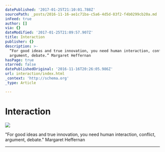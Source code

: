 ```yaml
---
datePublished: '2017-01-25T21:10:01.788Z'
sourcePath: _posts/2016-11-16-ae1c71ba-c5a6-4d5d-83f2-f4b0299cb20a.md
inFeed: true
author: []
via: {}
dateModified: '2017-01-25T21:09:57.907Z'
title: Interaction
publisher: {}
description: >-
  “For good ideas and true innovation, you need human interaction, conflict,
  argument, debate.” Margaret Heffernan
hasPage: true
starred: false
datePublishedOriginal: '2016-11-16T20:26:05.986Z'
url: interaction/index.html
_context: 'http://schema.org'
_type: Article

---
```

# Interaction
![](https://the-grid-user-content.s3-us-west-2.amazonaws.com/908ef6a6-a26d-481d-92a7-724db0551821.jpg)

"For good ideas and true innovation, you need human interaction, conflict, argument, debate." Margaret Heffernan

---